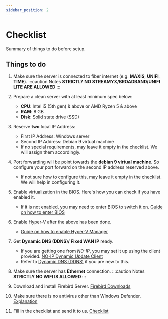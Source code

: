 ```yaml
---
sidebar_position: 2
---
```


# Checklist

Summary of things to do before setup.

## Things to do

1. Make sure the server is connected to fiber internet (e.g. **MAXIS**, **UNIFI**, **TIME**).
:::caution Notes
**STRICTLY NO STREAMYX/BROADBAND/UNIFI LITE ARE ALLOWED**
:::
2. Prepare a clean server with at least minimum spec below:
    - **CPU**: Intel i5 (5th gen) & above or AMD Ryzen 5 & above
    - **RAM**: 8 GB
    - **Disk**: Solid state drive (SSD)
3. Reserve **two** local IP Address:
    - First IP Address: Windows server
    - Second IP Address: Debian 9 virtual machine
    - If no special requirements, may leave it empty in the checklist. We will assign them accordingly.
4. Port forwarding will be point towards the **debian 9 virtual machine**. So configure your port forward on the second IP address reserved above.
    - If not sure how to configure this, may leave it empty in the checklist. We will help in configuring it.
5. Enable virtualization in the BIOS. Here's how you can check if you have enabled it.
    - If it is not enabled, you may need to enter BIOS to switch it on. [Guide on how to enter BIOS](https://www.laptopmag.com/articles/access-bios-windows-10)

6. Enable Hyper-V after the above has been done.
    - [Guide on how to enable Hyper-V Manager](https://www.nextofwindows.com/how-to-enable-configure-and-use-hyper-v-on-windows-10)

7. Get **Dynamic DNS (DDNS)/ Fixed WAN IP** ready.
    - If you are getting one from *NO-IP*, you may set it up using the client provided. [NO-IP Dynamic Update Client](https://www.noip.com/download?page=win)
    - Refer to [Dynamic DNS (DDNS)](./ddns) if you are new to this.
8. Make sure the server has **Ethernet** connection.
:::caution Notes
**STRICTLY NO WIFI IS ALLOWED**
:::
9. Download and install Firebird Server. [Firebird Downloads](https://firebirdsql.org/en/firebird-3-0-6/)
10. Make sure there is no antivirus other than Windows Defender. [Explanation](./server.md#operating-system)
11. Fill in the checklist and send it to us. [Checklist](https://docs.google.com/spreadsheets/d/1iqCgQMDHGcTYtt0HSgAsEAPTED1eltnQj8ywJdwYYx0/edit?usp=sharing)
